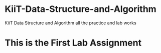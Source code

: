 # KiiT-Data-Structure-and-Algorithm
KiiT Data Structure and Algorithm all the practice and lab works
# This is the First Lab Assignment
